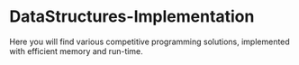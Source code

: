 # DataStructures-Implementation
Here you will find various competitive programming solutions, implemented with efficient memory and run-time.
